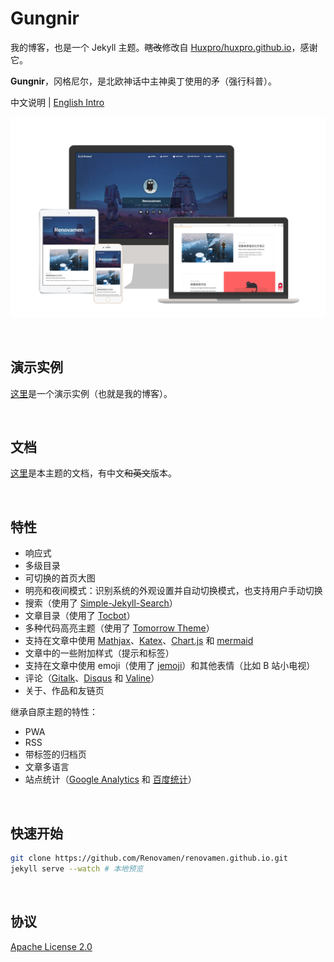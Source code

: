 # Gungnir

我的博客，也是一个 Jekyll 主题。~~瞎改~~修改自 [Huxpro/huxpro.github.io](https://github.com/Huxpro/huxpro.github.io)，感谢它。

**Gungnir**，冈格尼尔，是北欧神话中主神奥丁使用的矛（强行科普）。

中文说明 | [English Intro](README.md)

![preview](docs/preview.jpg)

&nbsp;

## 演示实例

[这里](https://renovamen.ink/)是一个演示实例（也就是我的博客）。

&nbsp;

## 文档

[这里](https://renovamen.ink/theme/)是本主题的文档，有中文~~和英文~~版本。

&nbsp;

## 特性

- 响应式
- 多级目录
- 可切换的首页大图
- 明亮和夜间模式：识别系统的外观设置并自动切换模式，也支持用户手动切换
- 搜索（使用了 [Simple-Jekyll-Search](https://github.com/christian-fei/Simple-Jekyll-Search)）
- 文章目录（使用了 [Tocbot](https://github.com/tscanlin/tocbot)）
- 多种代码高亮主题（使用了 [Tomorrow Theme](https://github.com/chriskempson/tomorrow-theme)）
- 支持在文章中使用 [Mathjax](https://github.com/mathjax/MathJax)、[Katex](https://github.com/KaTeX/KaTeX)、[Chart.js](https://github.com/chartjs/Chart.js) 和 [mermaid](https://github.com/mermaid-js/mermaid)
- 文章中的一些附加样式（提示和标签）
- 支持在文章中使用 emoji（使用了 [jemoji](https://github.com/jekyll/jemoji)）和其他表情（比如 B 站小电视）
- 评论（[Gitalk](https://github.com/gitalk/gitalk)、[Disqus](https://disqus.com/) 和 [Valine](https://github.com/xCss/Valine)）
- 关于、作品和友链页

继承自原主题的特性：

- PWA
- RSS
- 带标签的归档页
- 文章多语言
- 站点统计（[Google Analytics](https://analytics.google.com/) 和 [百度统计](https://tongji.baidu.com/)）

&nbsp;

## 快速开始

```bash
git clone https://github.com/Renovamen/renovamen.github.io.git
jekyll serve --watch # 本地预览
```

&nbsp;

## 协议

[Apache License 2.0](https://www.apache.org/licenses/LICENSE-2.0)
